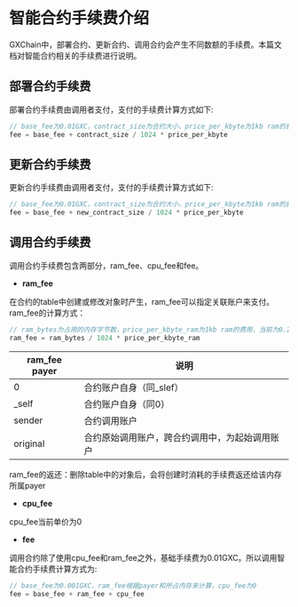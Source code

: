 # 智能合约手续费介绍

GXChain中，部署合约、更新合约、调用合约会产生不同数额的手续费。本篇文档对智能合约相关的手续费进行说明。

## 部署合约手续费

部署合约手续费由调用者支付，支付的手续费计算方式如下:

```cpp
// base_fee为0.01GXC，contract_size为合约大小，price_per_kbyte为1kb ram的费用，当前为0.2GXC
fee = base_fee + contract_size / 1024 * price_per_kbyte
```

## 更新合约手续费

更新合约手续费由调用者支付，支付的手续费计算方式如下:

```cpp
// base_fee为0.01GXC，contract_size为合约大小，price_per_kbyte为1kb ram的费用，当前为0.2GXC
fee = base_fee + new_contract_size / 1024 * price_per_kbyte
```

## 调用合约手续费

调用合约手续费包含两部分，ram_fee、cpu_fee和fee。

- **ram_fee**

在合约的table中创建或修改对象时产生，ram_fee可以指定关联账户来支付。ram_fee的计算方式：

```cpp
// ram_bytes为占用的内存字节数，price_per_kbyte_ram为1kb ram的费用，当前为0.2GXC
ram_fee = ram_bytes / 1024 * price_per_kbyte_ram 
```

| ram_fee payer | 说明 |
| --- | --- | 
| 0 | 合约账户自身（同\_slef） |
| \_self | 合约账户自身（同0） |
| sender | 合约调用账户 |
| original | 合约原始调用账户，跨合约调用中，为起始调用账户 |

ram_fee的返还：删除table中的对象后，会将创建时消耗的手续费返还给该内存所属payer

- **cpu_fee**

cpu_fee当前单价为0

- **fee**

调用合约除了使用cpu_fee和ram_fee之外，基础手续费为0.01GXC。所以调用智能合约手续费计算方式为:

```cpp
// base_fee为0.001GXC，ram_fee根据payer和所占内存来计算，cpu_fee为0
fee = base_fee + ram_fee + cpu_fee
```
